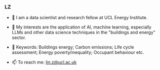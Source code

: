 ### LZ
- 🔭 I am a data scientist and research fellow at UCL Energy Institute. 
- 🌱 My interests are the application of AI, machine learning, especially LLMs and other data science techniques in the "buildings and energy" sector.
- 👯 Keywords: Buildings energy; Carbon emissions; Life cycle assessment; Energy poverty/inequality; Occupant behaviour etc.
  
- 📫 To reach me: lin.z@ucl.ac.uk 

<!--
**lin-zheng-uk/lin-zheng-uk** is a ✨ _special_ ✨ repository because its `README.md` (this file) appears on your GitHub profile.
--> 
